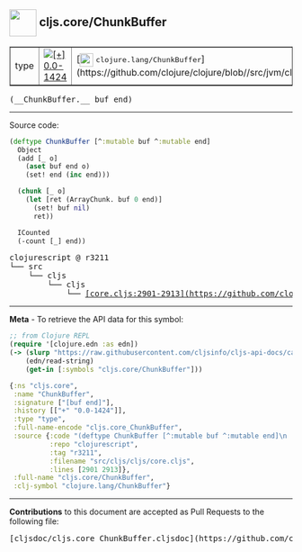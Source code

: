 ## <img width="48px" valign="middle" src="http://i.imgur.com/Hi20huC.png"> cljs.core/ChunkBuffer

 <table border="1">
<tr>

<td>type</td>
<td><a href="https://github.com/cljsinfo/cljs-api-docs/tree/0.0-1424"><img valign="middle" alt="[+] 0.0-1424" src="https://img.shields.io/badge/+-0.0--1424-lightgrey.svg"></a> </td>
<td>
[<img height="24px" valign="middle" src="http://i.imgur.com/1GjPKvB.png"> <samp>clojure.lang/ChunkBuffer</samp>](https://github.com/clojure/clojure/blob//src/jvm/clojure/lang/ChunkBuffer.java)
</td>
</tr>
</table>

 <samp>
(__ChunkBuffer.__ buf end)<br>
</samp>

---





Source code:

```clj
(deftype ChunkBuffer [^:mutable buf ^:mutable end]
  Object
  (add [_ o]
    (aset buf end o)
    (set! end (inc end)))

  (chunk [_ o]
    (let [ret (ArrayChunk. buf 0 end)]
      (set! buf nil)
      ret))

  ICounted
  (-count [_] end))
```

 <pre>
clojurescript @ r3211
└── src
    └── cljs
        └── cljs
            └── <ins>[core.cljs:2901-2913](https://github.com/clojure/clojurescript/blob/r3211/src/cljs/cljs/core.cljs#L2901-L2913)</ins>
</pre>


---

__Meta__ - To retrieve the API data for this symbol:

```clj
;; from Clojure REPL
(require '[clojure.edn :as edn])
(-> (slurp "https://raw.githubusercontent.com/cljsinfo/cljs-api-docs/catalog/cljs-api.edn")
    (edn/read-string)
    (get-in [:symbols "cljs.core/ChunkBuffer"]))
```

```clj
{:ns "cljs.core",
 :name "ChunkBuffer",
 :signature ["[buf end]"],
 :history [["+" "0.0-1424"]],
 :type "type",
 :full-name-encode "cljs.core_ChunkBuffer",
 :source {:code "(deftype ChunkBuffer [^:mutable buf ^:mutable end]\n  Object\n  (add [_ o]\n    (aset buf end o)\n    (set! end (inc end)))\n\n  (chunk [_ o]\n    (let [ret (ArrayChunk. buf 0 end)]\n      (set! buf nil)\n      ret))\n\n  ICounted\n  (-count [_] end))",
          :repo "clojurescript",
          :tag "r3211",
          :filename "src/cljs/cljs/core.cljs",
          :lines [2901 2913]},
 :full-name "cljs.core/ChunkBuffer",
 :clj-symbol "clojure.lang/ChunkBuffer"}

```

---

__Contributions__ to this document are accepted as Pull Requests to the following file:

 <pre>
[cljsdoc/cljs.core_ChunkBuffer.cljsdoc](https://github.com/cljsinfo/cljs-api-docs/blob/master/cljsdoc/cljs.core_ChunkBuffer.cljsdoc)
</pre>

